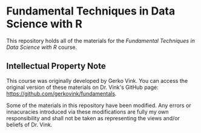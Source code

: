 # Fundamental Techniques in Data Science with R

This repository holds all of the materials for the *Fundamental Techniques in
Data Science with R* course.

## Intellectual Property Note

This course was originally developed by Gerko Vink. You can access the original
version of these materials on Dr. Vink's GitHub page:
<https://github.com/gerkovink/fundamentals>.

Some of the materials in this repository have been modified. Any errors or
innacuracies introduced via these modifications are fully my own responsibility
and shall not be taken as representing the views and/or beliefs of Dr. Vink.
